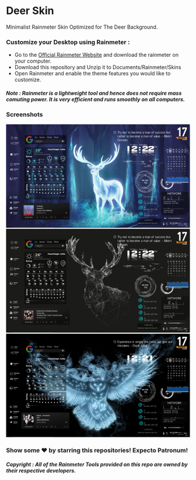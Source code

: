 # Deer Skin
Minimalist Rainmeter Skin Optimized for The Deer Background.

### Customize your Desktop using Rainmeter :
- Go to the [Official Rainmeter Website](https://www.rainmeter.net/) and download the rainmeter on your computer.
- Download this repository and Unzip it to Documents/Rainmeter/Skins
- Open Rainmeter and enable the theme features you would like to customize.

##### Note : Rainmeter is a lightweight tool and hence does not require mass comuting power. It is very efficient and runs smoothly on all computers.

### Screenshots
![Deer_Best](Screenshots_Theme/Deer_Best.jpg)
![Deer_Black](Screenshots_Theme/Deer_Black.png)
![Owl](Screenshots_Theme/Owl.jpg)

### Show some ❤️ by starring this repositories! Expecto Patronum!

##### Copyright : All of the Rainmeter Tools provided on this repo are owned by their respective developers.

